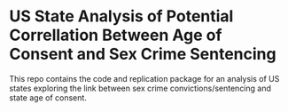 # US State Analysis of Potential Correllation Between Age of Consent and Sex Crime Sentencing
This repo contains the code and replication package for an analysis of US states exploring the link between sex crime convictions/sentencing and state age of consent.
